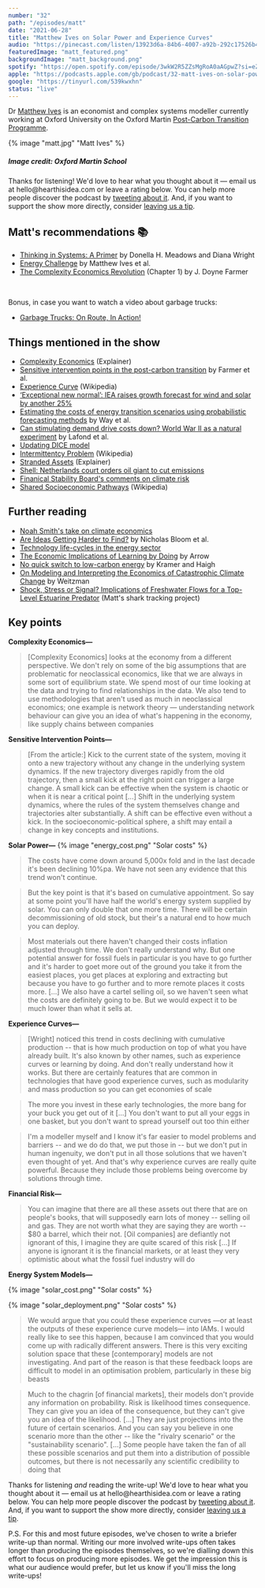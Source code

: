 ```yaml
---
number: "32"
path: "/episodes/matt"
date: "2021-06-28"
title: "Matthew Ives on Solar Power and Experience Curves"
audio: "https://pinecast.com/listen/13923d6a-84b6-4007-a92b-292c17526b4a.mp3"
featuredImage: "matt_featured.png"
backgroundImage: "matt_background.png"
spotify: "https://open.spotify.com/episode/3wkW2R5ZZsMgRoA0aAGpwZ?si=eZsfYuU3TuGipRzyT2D6Dw&dl_branch=1"
apple: "https://podcasts.apple.com/gb/podcast/32-matt-ives-on-solar-power-and-experience-curves/id1496501781?i=1000527175275"
google: "https://tinyurl.com/539kwxhn"
status: "live"
---
```


Dr [Matthew Ives](https://www.oxfordmartin.ox.ac.uk/people/dr-matthew-ives/) is an economist and complex systems modeller currently working at Oxford University on the Oxford Martin [Post-Carbon Transition Programme](https://www.postcarbontransition.net/).

<div class="episode-image_variable max-600">

{% image "matt.jpg" "Matt Ives" %}

<h5>Image credit: Oxford Martin School</h5>
</div>

<div class='aside'>
<div>
Thanks for listening! We'd love to hear what you thought about it — email us at hello@hearthisidea.com or leave a rating below. You can help more people discover the podcast by <a href='https://twitter.com/intent/tweet?text=Check out Hear This Idea, a podcast showcasing new thinking in philosophy, the social sciences, and effective altruism! &url=https://www.hearthisidea.com via @hearthisidea&' about='_blank'>tweeting about it</a>. And, if you want to support the show more directly, consider <a href='https://tips.pinecast.com/jar/hear-this-idea'>leaving us a tip</a>.
</div>
</div>

## Matt's recommendations 📚

- [Thinking in Systems: A Primer](https://www.goodreads.com/book/show/3828902-thinking-in-systems) by Donella H. Meadows and Diana Wright
- [Energy Challenge](https://site.energychallenge.info/) by Matthew Ives et al.
- [The Complexity Economics Revolution](https://static1.squarespace.com/static/54afc2eae4b0fb47dcb12dd5/t/60cb24cb4bcca0585fe38f3d/1623925964305/complexity+economics+revolution+intro+June+12+2021.pdf) (Chapter 1) by J. Doyne Farmer

<div className="bookshelf" > <Book url="https://www.goodreads.com/book/show/3828902-thinking-in-systems" image="book-matt-1" spineColor="#9dcd9f"/> <Book url="https://site.energychallenge.info/" image="book-matt-2" spineColor="#9ae9fe"/> <Book url="https://static1.squarespace.com/static/54afc2eae4b0fb47dcb12dd5/t/60cb24cb4bcca0585fe38f3d/1623925964305/complexity+economics+revolution+intro+June+12+2021.pdf" image="book-matt-3" spineColor="#ea6d62"/> </div><br/>

Bonus, in case you want to watch a video about garbage trucks:
- [Garbage Trucks: On Route, In Action!](https://youtu.be/LTUjiLxzDQs)

## Things mentioned in the show
- [Complexity Economics](https://www.exploring-economics.org/en/orientation/complexity-economics/) (Explainer)
- [Sensitive intervention points in the post-carbon transition](https://science.sciencemag.org/content/364/6436/132) by Farmer et al.
- [Experience Curve](https://en.wikipedia.org/wiki/Experience_curve_effects) (Wikipedia)
- [‘Exceptional new normal’: IEA raises growth forecast for wind and solar by another 25%](https://www.carbonbrief.org/exceptional-new-normal-iea-raises-growth-forecast-for-wind-and-solar-by-another-25)
- [Estimating the costs of energy transition scenarios using probabilistic forecasting methods](https://www.inet.ox.ac.uk/files/energy_transition_cost_INET_working_paper_with_SI1.pdf) by Way et al.
- [Can stimulating demand drive costs down? World War II as a natural experiment](https://www.inet.ox.ac.uk/files/Lafond-Greenwald-Farmer-WWII_as_natural_experiment.pdf) by Lafond et al.
- [Updating DICE model](https://www.nature.com/articles/s41558-020-0833-x?__ac_lkid=14b0-f639-efd2-f4de175b9c0788e)
- [Intermittentcy Problem](https://en.wikipedia.org/wiki/Variable_renewable_energy#Intermittent_energy_source) (Wikipedia)
- [Stranded Assets](https://carbontracker.org/terms/stranded-assets/) (Explainer)
- [Shell: Netherlands court orders oil giant to cut emissions](https://www.bbc.co.uk/news/world-europe-57257982)
- [Finanical Stability Board's comments on climate risk](https://www.fsb-tcfd.org/about/)
- [Shared Socioeconomic Pathways](https://en.wikipedia.org/wiki/Shared_Socioeconomic_Pathways) (Wikipedia)

## Further reading
- [Noah Smith's take on climate economics](https://noahpinion.substack.com/p/why-has-climate-economics-failed) 
- [Are Ideas Getting Harder to Find?](https://web.stanford.edu/~chadj/IdeaPF.pdf) by Nicholas Bloom et al.
- [Technology life-cycles in the energy sector](https://www.sciencedirect.com/science/article/pii/S004016251500284X)
- [The Economic Implications of Learning by Doing](https://papers.ssrn.com/sol3/papers.cfm?abstract_id=1506343) by Arrow
- [No quick switch to low-carbon energy](https://www.nature.com/articles/462568a) by Kramer and Haigh 
- [On Modeling and Interpreting the Economics of Catastrophic Climate Change](https://dash.harvard.edu/bitstream/handle/1/3693423/Weitzman_OnModeling.pdf?sequence=2) by Weitzman
- [Shock, Stress or Signal? Implications of Freshwater Flows for a Top-Level Estuarine Predator](https://journals.plos.org/plosone/article?id=10.1371/journal.pone.0095680) (Matt's shark tracking project)

## Key points

**Complexity Economics—**
> [Complexity Economics] looks at the economy from a different perspective. We don't rely on some of the big assumptions that are problematic for neoclassical economics, like that we are always in some sort of equilibrium state. We spend most of our time looking at the data and trying to find relationships in the data. We also tend to use methodologies that aren't used as much in neoclassical economics; one example is network theory — understanding network behaviour can give you an idea of what's happening in the economy, like supply chains between companies

**Sensitive Intervention Points—**
> [From the article:] Kick to the current state of the system, moving it onto a new trajectory without any change in the underlying system dynamics. If the new trajectory diverges rapidly from the old trajectory, then a small kick at the right point can trigger a large change. A small kick can be effective when the system is chaotic or when it is near a critical point [...] Shift in the underlying system dynamics, where the rules of the system themselves change and trajectories alter substantially. A shift can be effective even without a kick. In the socioeconomic-political sphere, a shift may entail a change in key concepts and institutions.

**Solar Power—**
{% image "energy_cost.png" "Solar costs" %}
> The costs have come down around 5,000x fold and in the last decade it's been declining 10%pa. We have not seen any evidence that this trend won't continue.

> But the key point is that it's based on cumulative appointment. So say at some point you'll have half the world's energy system supplied by solar. You can only double that one more time. There will be certain decommissioning of old stock, but their's a natural end to how much you can deploy.

> Most materials out there haven't changed their costs inflation adjusted through time. We don't really understand why. But one potential answer for fossil fuels in particular is you have to go further and it's harder to goet more out of the ground you take it from the easiest places, you get places at exploring and extracting but because you have to go further and to more remote places it costs more. [...] We also have a cartel selling oil, so we haven't seen what the costs are definitely going to be. But we would expect it to be much lower than what it sells at.

**Experience Curves—**
> [Wright] noticed this trend in costs declining with cumulative production -- that is how much production on top of what you have already built. It's also known by other names, such as experience curves or learning by doing. And don't really understand how it works. But there are certainly features that are common in technologies that have good experience curves, such as modularity and mass production so you can get economies of scale

> The more you invest in these early technologies, the more bang for your buck you get out of it [...] You don't want to put all your eggs in one basket, but you don't want to spread yourself out too thin either

> I'm a modeller myself and I know it's far easier to model problems and barriers -- and we do do that, we put those in -- but we don't put in human ingenuity, we don't put in all those solutions that we haven't even thought of yet. And that's why experience curves are really quite powerful. Because they include those problems being overcome by solutions through time.

**Financial Risk—**
> You can imagine that there are all these assets out there that are on people's books, that will supposedly earn lots of money -- selling oil and gas. They are not worth what they are saying they are worth -- $80 a barrel, which their not. [Oil companies] are defiantly not ignorant of this, I imagine they are quite scared of this risk [...] If anyone is ignorant it is the financial markets, or at least they very optimistic about what the fossil fuel industry will do

**Energy System Models—**

{% image "solar_cost.png" "Solar costs" %}

{% image "solar_deployment.png" "Solar costs" %}

> We would argue that you could these experience curves —or at least the outputs of these experience curve models— into IAMs. I would really like to see this happen, because I am convinced that you would come up with radically different answers. There is this very exciting solution space that these [contemporary] models are not investigating. And part of the reason is that these feedback loops are difficult to model in an optimisation problem, particularly in these big beasts

> Much to the chagrin [of financial markets], their models don't provide any information on probability. Risk is likelihood times consequence. They can give you an idea of the consequence, but they can't give you an idea of the likelihood. [...] They are just projections into the future of certain scenarios. And you can say you believe in one scenario more than the other -- like the "rivalry scenario" or the "sustainability scenario". [...] Some people have taken the fan of all these possible scenarios and put them into a distribution of possible outcomes, but there is not necessarily any scientific credibility to doing that

<div class='aside'>
<div>
Thanks for listening <i>and</i> reading the write-up! We'd love to hear what you thought about it — email us at hello@hearthisidea.com or leave a rating below. You can help more people discover the podcast by <a href='https://twitter.com/intent/tweet?text=Check out Hear This Idea, a podcast showcasing new thinking in philosophy, the social sciences, and effective altruism! &url=https://www.hearthisidea.com via @hearthisidea&' about='_blank'>tweeting about it</a>. And, if you want to support the show more directly, consider <a href='https://hearthisidea.com/donate'>leaving us a tip</a>.

P.S. For this and most future episodes, we've chosen to write a briefer write-up than normal. Writing our more involved write-ups often takes longer than producing the episodes themselves, so we're dialling down this effort to focus on producing more episodes. We get the impression this is what our audience would prefer, but let us know if you'll miss the long write-ups! 
</div>
</div>